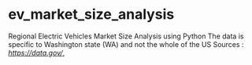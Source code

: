 # ev_market_size_analysis
Regional Electric Vehicles Market Size Analysis using Python
The data is specific to Washington state (WA) and not the whole of the US
Sources : *https://data.gov/*, 